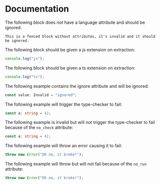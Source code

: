 # Documentation

The following block does not have a language attribute and should be ignored:

```
This is a fenced block without attributes, it's invalid and it should be ignored.
```

The following block should be given a js extension on extraction:

```js
console.log("js");
```

The following block should be given a ts extension on extraction:

```ts
console.log("ts");
```

The following example contains the ignore attribute and will be ignored:

```ts ignore
const value: Invalid = "ignored";
```

The following example will trigger the type-checker to fail:

```ts
const a: string = 42;
```

The following example is invalid but will not trigger the type-checker to fail
because of the `no_check` attribute:

```ts no_check
const a: string = 42;
```

The following example will throw an error causing it to fail:

```ts
throw new Error("Oh no, it broke!");
```

The following example will throw but will not fail because of the `no_run`
attribute:

```ts no_run
throw new Error("Oh no, it broke!");
```
